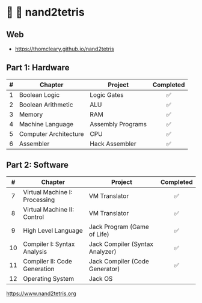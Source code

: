 # 🔌 🧱 nand2tetris

## Web

- <https://thomcleary.github.io/nand2tetris>

## Part 1: Hardware

|  #  | Chapter               | Project           | Completed |
| :-: | --------------------- | ----------------- | :-------: |
|  1  | Boolean Logic         | Logic Gates       |    ✅     |
|  2  | Boolean Arithmetic    | ALU               |    ✅     |
|  3  | Memory                | RAM               |    ✅     |
|  4  | Machine Language      | Assembly Programs |    ✅     |
|  5  | Computer Architecture | CPU               |    ✅     |
|  6  | Assembler             | Hack Assembler    |    ✅     |

## Part 2: Software

|  #  | Chapter                       | Project                         | Completed |
| :-: | ----------------------------- | ------------------------------- | :-------: |
|  7  | Virtual Machine I: Processing | VM Translator                   |    ✅     |
|  8  | Virtual Machine II: Control   | VM Translator                   |    ✅     |
|  9  | High Level Language           | Jack Program (Game of Life)     |    ✅     |
| 10  | Compiler I: Syntax Analysis   | Jack Compiler (Syntax Analyzer) |    ✅     |
| 11  | Compiler II: Code Generation  | Jack Compiler (Code Generator)  |    ✅     |
| 12  | Operating System              | Jack OS                         |           |

<https://www.nand2tetris.org>
